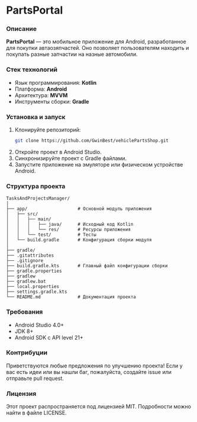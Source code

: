 # PartsPortal

### Описание

**PartsPortal** — это мобильное приложение для Android, разработанное для покупки автаозяпчастей. Оно позволяет пользователям находить и покупать разные запчастии на назные автомобили.

### Стек технологий

- Язык программирования: **Kotlin**
- Платформа: **Android**
- Архитектура: **MVVM**
- Инструменты сборки: **Gradle**

### Установка и запуск

1. Клонируйте репозиторий:
   ```bash
   git clone https://github.com/GwinBest/vehiclePartsShop.git
   ```
2. Откройте проект в Android Studio.
3. Синхронизируйте проект с Gradle файлами.
4. Запустите приложение на эмуляторе или физическом устройстве Android.

### Структура проекта

```
TasksAndProjectsManager/
│
├── app/                   # Основной модуль приложения
│   ├── src/
│   │   ├── main/
│   │   │   ├── java/      # Исходный код Kotlin
│   │   │   └── res/       # Ресурсы приложения
│   │   └── test/          # Тесты
│   └── build.gradle       # Конфигурация сборки модуля
│
├── gradle/
├── .gitattributes
├── .gitignore
├── build.gradle.kts       # Главный файл конфигурации сборки
├── gradle.properties
├── gradlew
├── gradlew.bat
├── local.properties
├── settings.gradle.kts
└── README.md              # Документация проекта
```

### Требования

- Android Studio 4.0+
- JDK 8+
- Android SDK с API level 21+

### Контрибуции

Приветствуются любые предложения по улучшению проекта! Если у вас есть идеи или вы нашли баг, пожалуйста, создайте issue или отправьте pull request.

### Лицензия

Этот проект распространяется под лицензией MIT. Подробности можно найти в файле LICENSE.